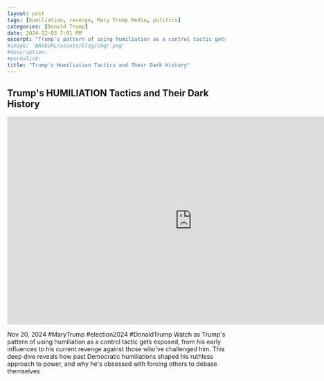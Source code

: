 ```yaml
---
layout: post
tags: [humiliation, revenge, Mary Trump Media, politics]
categories: [Donald Trump]
date: 2024-12-03 7:01 PM
excerpt: "Trump's pattern of using humiliation as a control tactic gets exposed, from his early influences to his current revenge against those who've challenged him. This deep dive reveals how past Democratic humiliations shaped his ruthless approach to power, and why he's obsessed with forcing others to debase themselves"
#image: 'BASEURL/assets/blog/img/.png'
#description:
#permalink:
title: "Trump's Humiliation Tactics and Their Dark History"
---
```



## Trump's HUMILIATION Tactics and Their Dark History

<iframe width="853" height="480" src="https://www.youtube.com/embed/komyqPGd3mM" title="Trump&#39;s HUMILIATION Tactics and Their Dark History" frameborder="0" allow="accelerometer; autoplay; clipboard-write; encrypted-media; gyroscope; picture-in-picture; web-share" referrerpolicy="strict-origin-when-cross-origin" allowfullscreen></iframe>

Nov 20, 2024  #MaryTrump #election2024 #DonaldTrump
Watch as Trump's pattern of using humiliation as a control tactic gets exposed, from his early influences to his current revenge against those who've challenged him. This deep dive reveals how past Democratic humiliations shaped his ruthless approach to power, and why he's obsessed with forcing others to debase themselves

